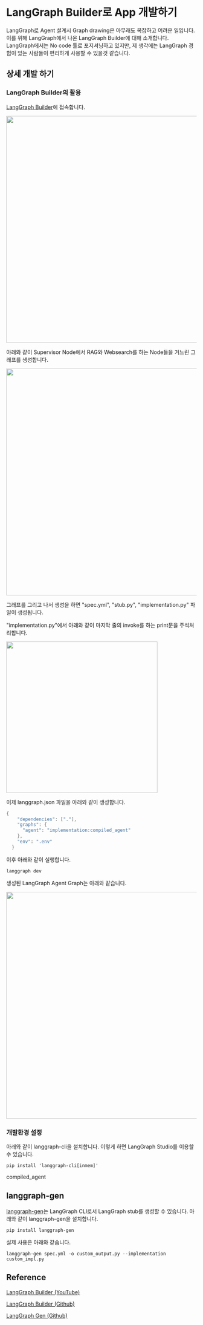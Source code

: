 # LangGraph Builder로 App 개발하기

LangGraph로 Agent 설계시 Graph drawing은 아무래도 복잡하고 어려운 일입니다. 이를 위해 LangGraph에서 나온 LangGraph Builder에 대해 소개합니다. LangGraph에서는 No code 툴로 포지셔닝하고 있지만, 제 생각에는 LangGraph 경험이 있는 사람들이 편리하게 사용할 수 있을것 같습니다.

## 상세 개발 하기 

### LangGraph Builder의 활용

[LangGraph Builder](https://build.langchain.com/)에 접속합니다. 

<img src="https://github.com/user-attachments/assets/bf196f8e-4f43-47d1-9f4b-aba65579cbc6" width="600">

아래와 같이 Supervisor Node에서 RAG와 Websearch를 하는 Node들을 거느린 그래프를 생성합니다.

<img src="https://github.com/user-attachments/assets/43d2f3b9-a0c8-42f1-b45b-55169fc6638f" width="600">

그래프를 그리고 나서 생성을 하면 "spec.yml", "stub.py", "implementation.py" 파일이 생성됩니다.

"implementation.py"에서 아래와 같이 마지막 줄의 invoke를 하는 print문을 주석처리합니다.

<img src="https://github.com/user-attachments/assets/5b69dfe7-b641-4558-85b6-0cb7e4060dc4" width="400">

이제 langgraph.json 파일을 아래와 같이 생성합니다.

```java
{
    "dependencies": ["."],
    "graphs": {
      "agent": "implementation:compiled_agent"
    },
    "env": ".env"
  }
```

이후 아래와 같이 실행합니다.

```text
langgraph dev
```

생성된 LangGraph Agent Graph는 아래와 같습니다.

<img src="https://github.com/user-attachments/assets/ad220386-066b-43ab-ab56-1c25d2b23f8e" width="600">


### 개발환경 설정

아래와 같이 langgraph-cli을 설치합니다. 이렇게 하면 LangGraph Studio를 이용할 수 있습니다.

```text
pip install 'langgraph-cli[inmem]'
```

compiled_agent

## langgraph-gen

[langgraph-gen](https://github.com/langchain-ai/langgraph-gen-py)는 LangGraph CLI로서 LangGraph stub를 생성할 수 있습니다. 아래와 같이 langgraph-gen을 설치합니다. 

```text
pip install langgraph-gen
```

실제 사용은 아래와 같습니다.

```text
langgraph-gen spec.yml -o custom_output.py --implementation custom_impl.py
```

## Reference 

[LangGraph Builder (YouTube)](https://www.youtube.com/watch?v=iwPeT_I_GEc)

[LangGraph Builder (Github)](https://github.com/langchain-ai/langgraph-builder)

[LangGraph Gen (Github)](https://github.com/langchain-ai/langgraph-gen-py)
